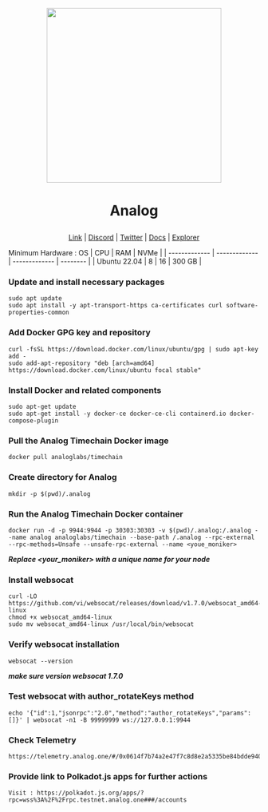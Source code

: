 <p align="center">
  <img height="350" height="350" src="https://github.com/catsmile100/Validator-Testnet/assets/85368621/d7cb2811-aea3-459a-9a04-c45b4f85bfc4">
</p>
<h1>
<p align="center"> Analog </p>
</h1>

<p align="center">
  <a href="https://pactus.org">Link</a> |
  <a href="https://discord.com/invite/H5vZkNnXCu">Discord</a> |
  <a href="https://twitter.com/pactuschain">Twitter</a> |
  <a href="https://pactus.org/user-guides">Docs</a> |
  <a href="https://pacscan.org">Explorer</a> 
</p>

Minimum Hardware :
OS  | CPU     | RAM      | NVMe     | 
| ------------- | ------------- | ------------- | -------- |
| Ubuntu 22.04 | 8          | 16         | 300 GB  | 


### Update and install necessary packages
```
sudo apt update
sudo apt install -y apt-transport-https ca-certificates curl software-properties-common
```
### Add Docker GPG key and repository
```
curl -fsSL https://download.docker.com/linux/ubuntu/gpg | sudo apt-key add -
sudo add-apt-repository "deb [arch=amd64] https://download.docker.com/linux/ubuntu focal stable"
```
### Install Docker and related components
```
sudo apt-get update
sudo apt-get install -y docker-ce docker-ce-cli containerd.io docker-compose-plugin
```
### Pull the Analog Timechain Docker image
```
docker pull analoglabs/timechain
```
### Create directory for Analog
```
mkdir -p $(pwd)/.analog
```
### Run the Analog Timechain Docker container
```
docker run -d -p 9944:9944 -p 30303:30303 -v $(pwd)/.analog:/.analog --name analog analoglabs/timechain --base-path /.analog --rpc-external --rpc-methods=Unsafe --unsafe-rpc-external --name <youe_moniker>
```
***Replace <your_moniker> with a unique name for your node***
### Install websocat
```
curl -LO https://github.com/vi/websocat/releases/download/v1.7.0/websocat_amd64-linux
chmod +x websocat_amd64-linux
sudo mv websocat_amd64-linux /usr/local/bin/websocat
```
### Verify websocat installation
```
websocat --version
```
***make sure version websocat 1.7.0***
### Test websocat with author_rotateKeys method
```
echo '{"id":1,"jsonrpc":"2.0","method":"author_rotateKeys","params":[]}' | websocat -n1 -B 99999999 ws://127.0.0.1:9944
```
### Check Telemetry
```
https://telemetry.analog.one/#/0x0614f7b74a2e47f7c8d8e2a5335be84bdde9402a43f5decdec03200a87c8b943
```
### Provide link to Polkadot.js apps for further actions
```
Visit : https://polkadot.js.org/apps/?rpc=wss%3A%2F%2Frpc.testnet.analog.one###/accounts
```

